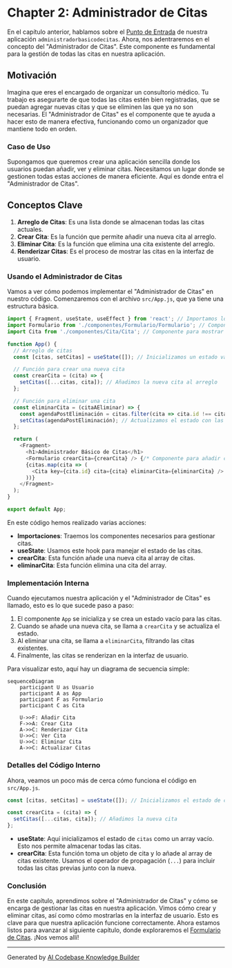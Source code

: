 # Chapter 2: Administrador de Citas


En el capítulo anterior, hablamos sobre el [Punto de Entrada](01_punto_de_entrada_.md) de nuestra aplicación `administradorbasicodecitas`. Ahora, nos adentraremos en el concepto del "Administrador de Citas". Este componente es fundamental para la gestión de todas las citas en nuestra aplicación.

## Motivación

Imagina que eres el encargado de organizar un consultorio médico. Tu trabajo es asegurarte de que todas las citas estén bien registradas, que se puedan agregar nuevas citas y que se eliminen las que ya no son necesarias. El "Administrador de Citas" es el componente que te ayuda a hacer esto de manera efectiva, funcionando como un organizador que mantiene todo en orden.

### Caso de Uso

Supongamos que queremos crear una aplicación sencilla donde los usuarios puedan añadir, ver y eliminar citas. Necesitamos un lugar donde se gestionen todas estas acciones de manera eficiente. Aquí es donde entra el "Administrador de Citas".

## Conceptos Clave

1. **Arreglo de Citas**: Es una lista donde se almacenan todas las citas actuales.
2. **Crear Cita**: Es la función que permite añadir una nueva cita al arreglo.
3. **Eliminar Cita**: Es la función que elimina una cita existente del arreglo.
4. **Renderizar Citas**: Es el proceso de mostrar las citas en la interfaz de usuario.

### Usando el Administrador de Citas

Vamos a ver cómo podemos implementar el "Administrador de Citas" en nuestro código. Comenzaremos con el archivo `src/App.js`, que ya tiene una estructura básica.

```javascript
import { Fragment, useState, useEffect } from 'react'; // Importamos los hooks de React
import Formulario from './componentes/Formulario/Formulario'; // Componente para crear citas
import Cita from './componentes/Cita/Cita'; // Componente para mostrar citas

function App() {
  // Arreglo de citas
  const [citas, setCitas] = useState([]); // Inicializamos un estado vacío para las citas

  // Función para crear una nueva cita
  const crearCita = (cita) => {
    setCitas([...citas, cita]); // Añadimos la nueva cita al arreglo
  };

  // Función para eliminar una cita
  const eliminarCita = (citaAEliminar) => {
    const agendaPostEliminación = citas.filter(cita => cita.id !== citaAEliminar); // Filtramos las citas
    setCitas(agendaPostEliminación); // Actualizamos el estado con las citas filtradas
  };

  return (
    <Fragment>
      <h1>Administrador Básico de Citas</h1>
      <Formulario crearCita={crearCita} /> {/* Componente para añadir citas */}
      {citas.map(cita => (
        <Cita key={cita.id} cita={cita} eliminarCita={eliminarCita} /> // Mostramos cada cita
      ))}
    </Fragment>
  );
}

export default App;
```

En este código hemos realizado varias acciones:

- **Importaciones**: Traemos los componentes necesarios para gestionar citas.
- **useState**: Usamos este hook para manejar el estado de las citas.
- **crearCita**: Esta función añade una nueva cita al array de citas.
- **eliminarCita**: Esta función elimina una cita del array.

### Implementación Interna

Cuando ejecutamos nuestra aplicación y el "Administrador de Citas" es llamado, esto es lo que sucede paso a paso:

1. El componente `App` se inicializa y se crea un estado vacío para las citas.
2. Cuando se añade una nueva cita, se llama a `crearCita` y se actualiza el estado.
3. Al eliminar una cita, se llama a `eliminarCita`, filtrando las citas existentes.
4. Finalmente, las citas se renderizan en la interfaz de usuario.

Para visualizar esto, aquí hay un diagrama de secuencia simple:

```mermaid
sequenceDiagram
    participant U as Usuario
    participant A as App
    participant F as Formulario
    participant C as Cita

    U->>F: Añadir Cita
    F->>A: Crear Cita
    A->>C: Renderizar Cita
    U->>C: Ver Cita
    U->>C: Eliminar Cita
    A->>C: Actualizar Citas
```

### Detalles del Código Interno

Ahora, veamos un poco más de cerca cómo funciona el código en `src/App.js`.

```javascript
const [citas, setCitas] = useState([]); // Inicializamos el estado de citas

const crearCita = (cita) => {
  setCitas([...citas, cita]); // Añadimos la nueva cita
};
```

- **useState**: Aquí inicializamos el estado de `citas` como un array vacío. Esto nos permite almacenar todas las citas.
- **crearCita**: Esta función toma un objeto de cita y lo añade al array de citas existente. Usamos el operador de propagación (`...`) para incluir todas las citas previas junto con la nueva.

### Conclusión

En este capítulo, aprendimos sobre el "Administrador de Citas" y cómo se encarga de gestionar las citas en nuestra aplicación. Vimos cómo crear y eliminar citas, así como cómo mostrarlas en la interfaz de usuario. Esto es clave para que nuestra aplicación funcione correctamente. Ahora estamos listos para avanzar al siguiente capítulo, donde exploraremos el [Formulario de Citas](03_formulario_de_citas_.md). ¡Nos vemos allí!

---

Generated by [AI Codebase Knowledge Builder](https://github.com/The-Pocket/Tutorial-Codebase-Knowledge)